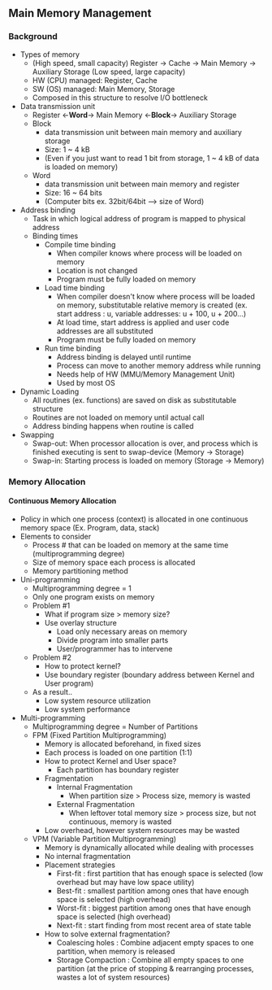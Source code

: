 ## Main Memory Management

### Background
- Types of memory 
    - (High speed, small capacity) Register -> Cache -> Main Memory -> Auxiliary Storage (Low speed, large capacity)
    - HW (CPU) managed: Register, Cache
    - SW (OS) managed: Main Memory, Storage
    - Composed in this structure to resolve I/O bottleneck
- Data transmission unit
    - Register <-**Word**-> Main Memory <-**Block**-> Auxiliary Storage
    - Block
        - data transmission unit between main memory and auxiliary storage
        - Size: 1 ~ 4 kB
        - (Even if you just want to read 1 bit from storage, 1 ~ 4 kB of data is loaded on memory)
    - Word
        - data transmission unit between main memory and register
        - Size: 16 ~ 64 bits
        - (Computer bits ex. 32bit/64bit --> size of Word)
- Address binding
    - Task in which logical address of program is mapped to physical address
    - Binding times
        - Compile time binding
            - When compiler knows where process will be loaded on memory
            - Location is not changed
            - Program must be fully loaded on memory
        - Load time binding
            - When compiler doesn't know where process will be loaded on memory, substitutable relative memory is created (ex. start address : u, variable addresses: u + 100, u + 200...)
            - At load time, start address is applied and user code addresses are all substituted 
            - Program must be fully loaded on memory
        - Run time binding
            - Address binding is delayed until runtime
            - Process can move to another memory address while running
            - Needs help of HW (MMU/Memory Management Unit)
            - Used by most OS
- Dynamic Loading
    - All routines (ex. functions) are saved on disk as substitutable structure
    - Routines are not loaded on memory until actual call
    - Address binding happens when routine is called
- Swapping
    - Swap-out: When processor allocation is over, and process which is finished executing is sent to swap-device (Memory -> Storage)
    - Swap-in: Starting process is loaded on memory (Storage -> Memory)

### Memory Allocation

#### Continuous Memory Allocation
- Policy in which one process (context) is allocated in one continuous memory space (Ex. Program, data, stack)
- Elements to consider
    - Process # that can be loaded on memory at the same time (multiprogramming degree)
    - Size of memory space each process is allocated
    - Memory partitioning method
- Uni-programming
    - Multiprogramming degree = 1
    - Only one program exists on memory
    - Problem #1
        - What if program size > memory size?
        - Use overlay structure
            - Load only necessary areas on memory
            - Divide program into smaller parts
            - User/programmer has to intervene
    - Problem #2
        - How to protect kernel?
        - Use boundary register (boundary address between Kernel and User program)
    - As a result..
        - Low system resource utilization
        - Low system performance
- Multi-programming
    - Multiprogramming degree = Number of Partitions
    - FPM (Fixed Partition Multiprogramming)
        - Memory is allocated beforehand, in fixed sizes
        - Each process is loaded on one partition (1:1)
        - How to protect Kernel and User space?
            - Each partition has boundary register
        - Fragmentation
            - Internal Fragmentation
                - When partition size > Process size, memory is wasted
            - External Fragmentation
                - When leftover total memory size > process size, but not continuous, memory is wasted
        - Low overhead, however system resources may be wasted
    - VPM (Variable Partition Multiprogramming)
        - Memory is dynamically allocated while dealing with processes
        - No internal fragmentation
        - Placement strategies
            - First-fit : first partition that has enough space is selected (low overhead but may have low space utility)
            - Best-fit : smallest partition among ones that have enough space is selected (high overhead)
            - Worst-fit : biggest partition among ones that have enough space is selected (high overhead)
            - Next-fit : start finding from most recent area of state table
        - How to solve external fragmentation?
            - Coalescing holes : Combine adjacent empty spaces to one partition, when memory is released
            - Storage Compaction : Combine all empty spaces to one partition (at the price of stopping & rearranging processes, wastes a lot of system resources)
